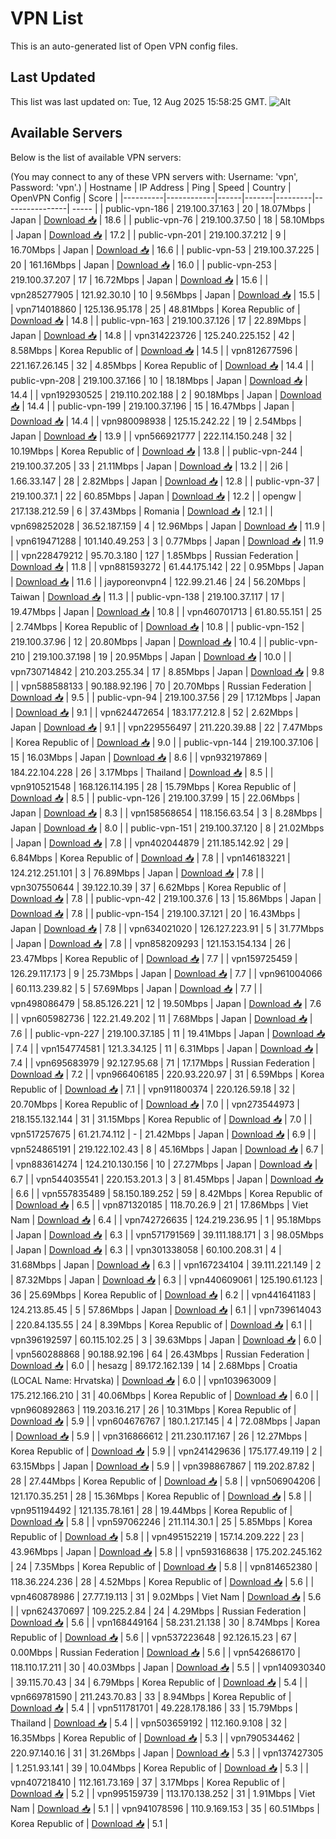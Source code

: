 # VPN List

This is an auto-generated list of Open VPN config files.

## Last Updated

This list was last updated on: Tue, 12 Aug 2025 15:58:25 GMT.
![Alt](https://repobeats.axiom.co/api/embed/186b98318ef1479477931607c1ad7d823f12451f.svg "Repobeats analytics image")

## Available Servers

Below is the list of available VPN servers:

(You may connect to any of these VPN servers with: Username: 'vpn', Password: 'vpn'.)
| Hostname | IP Address | Ping | Speed | Country | OpenVPN Config | Score |
|----------|------------|------|-------|---------|----------------| ----- |
| public-vpn-186 | 219.100.37.163 | 20 | 18.07Mbps | Japan | [Download 📥](./configs/server_0_JP.ovpn) | 18.6 |
| public-vpn-76 | 219.100.37.50 | 18 | 58.10Mbps | Japan | [Download 📥](./configs/server_1_JP.ovpn) | 17.2 |
| public-vpn-201 | 219.100.37.212 | 9 | 16.70Mbps | Japan | [Download 📥](./configs/server_2_JP.ovpn) | 16.6 |
| public-vpn-53 | 219.100.37.225 | 20 | 161.16Mbps | Japan | [Download 📥](./configs/server_3_JP.ovpn) | 16.0 |
| public-vpn-253 | 219.100.37.207 | 17 | 16.72Mbps | Japan | [Download 📥](./configs/server_4_JP.ovpn) | 15.6 |
| vpn285277905 | 121.92.30.10 | 10 | 9.56Mbps | Japan | [Download 📥](./configs/server_5_JP.ovpn) | 15.5 |
| vpn714018860 | 125.136.95.178 | 25 | 48.81Mbps | Korea Republic of | [Download 📥](./configs/server_6_KR.ovpn) | 14.8 |
| public-vpn-163 | 219.100.37.126 | 17 | 22.89Mbps | Japan | [Download 📥](./configs/server_7_JP.ovpn) | 14.8 |
| vpn314223726 | 125.240.225.152 | 42 | 8.58Mbps | Korea Republic of | [Download 📥](./configs/server_8_KR.ovpn) | 14.5 |
| vpn812677596 | 221.167.26.145 | 32 | 4.85Mbps | Korea Republic of | [Download 📥](./configs/server_9_KR.ovpn) | 14.4 |
| public-vpn-208 | 219.100.37.166 | 10 | 18.18Mbps | Japan | [Download 📥](./configs/server_10_JP.ovpn) | 14.4 |
| vpn192930525 | 219.110.202.188 | 2 | 90.18Mbps | Japan | [Download 📥](./configs/server_11_JP.ovpn) | 14.4 |
| public-vpn-199 | 219.100.37.196 | 15 | 16.47Mbps | Japan | [Download 📥](./configs/server_12_JP.ovpn) | 14.4 |
| vpn980098938 | 125.15.242.22 | 19 | 2.54Mbps | Japan | [Download 📥](./configs/server_13_JP.ovpn) | 13.9 |
| vpn566921777 | 222.114.150.248 | 32 | 10.19Mbps | Korea Republic of | [Download 📥](./configs/server_14_KR.ovpn) | 13.8 |
| public-vpn-244 | 219.100.37.205 | 33 | 21.11Mbps | Japan | [Download 📥](./configs/server_15_JP.ovpn) | 13.2 |
| 2i6 | 1.66.33.147 | 28 | 2.82Mbps | Japan | [Download 📥](./configs/server_16_JP.ovpn) | 12.8 |
| public-vpn-37 | 219.100.37.1 | 22 | 60.85Mbps | Japan | [Download 📥](./configs/server_17_JP.ovpn) | 12.2 |
| opengw | 217.138.212.59 | 6 | 37.43Mbps | Romania | [Download 📥](./configs/server_18_RO.ovpn) | 12.1 |
| vpn698252028 | 36.52.187.159 | 4 | 12.96Mbps | Japan | [Download 📥](./configs/server_19_JP.ovpn) | 11.9 |
| vpn619471288 | 101.140.49.253 | 3 | 0.77Mbps | Japan | [Download 📥](./configs/server_20_JP.ovpn) | 11.9 |
| vpn228479212 | 95.70.3.180 | 127 | 1.85Mbps | Russian Federation | [Download 📥](./configs/server_21_RU.ovpn) | 11.8 |
| vpn881593272 | 61.44.175.142 | 22 | 0.95Mbps | Japan | [Download 📥](./configs/server_22_JP.ovpn) | 11.6 |
| jayporeonvpn4 | 122.99.21.46 | 24 | 56.20Mbps | Taiwan | [Download 📥](./configs/server_23_TW.ovpn) | 11.3 |
| public-vpn-138 | 219.100.37.117 | 17 | 19.47Mbps | Japan | [Download 📥](./configs/server_24_JP.ovpn) | 10.8 |
| vpn460701713 | 61.80.55.151 | 25 | 2.74Mbps | Korea Republic of | [Download 📥](./configs/server_25_KR.ovpn) | 10.8 |
| public-vpn-152 | 219.100.37.96 | 12 | 20.80Mbps | Japan | [Download 📥](./configs/server_26_JP.ovpn) | 10.4 |
| public-vpn-210 | 219.100.37.198 | 19 | 20.95Mbps | Japan | [Download 📥](./configs/server_27_JP.ovpn) | 10.0 |
| vpn730714842 | 210.203.255.34 | 17 | 8.85Mbps | Japan | [Download 📥](./configs/server_28_JP.ovpn) | 9.8 |
| vpn588588133 | 90.188.92.196 | 70 | 20.70Mbps | Russian Federation | [Download 📥](./configs/server_29_RU.ovpn) | 9.5 |
| public-vpn-94 | 219.100.37.56 | 29 | 17.12Mbps | Japan | [Download 📥](./configs/server_30_JP.ovpn) | 9.1 |
| vpn624472654 | 183.177.212.8 | 52 | 2.62Mbps | Japan | [Download 📥](./configs/server_31_JP.ovpn) | 9.1 |
| vpn229556497 | 211.220.39.88 | 22 | 7.47Mbps | Korea Republic of | [Download 📥](./configs/server_32_KR.ovpn) | 9.0 |
| public-vpn-144 | 219.100.37.106 | 15 | 16.03Mbps | Japan | [Download 📥](./configs/server_33_JP.ovpn) | 8.6 |
| vpn932197869 | 184.22.104.228 | 26 | 3.17Mbps | Thailand | [Download 📥](./configs/server_34_TH.ovpn) | 8.5 |
| vpn910521548 | 168.126.114.195 | 28 | 15.79Mbps | Korea Republic of | [Download 📥](./configs/server_35_KR.ovpn) | 8.5 |
| public-vpn-126 | 219.100.37.99 | 15 | 22.06Mbps | Japan | [Download 📥](./configs/server_36_JP.ovpn) | 8.3 |
| vpn158568654 | 118.156.63.54 | 3 | 8.28Mbps | Japan | [Download 📥](./configs/server_37_JP.ovpn) | 8.0 |
| public-vpn-151 | 219.100.37.120 | 8 | 21.02Mbps | Japan | [Download 📥](./configs/server_38_JP.ovpn) | 7.8 |
| vpn402044879 | 211.185.142.92 | 29 | 6.84Mbps | Korea Republic of | [Download 📥](./configs/server_39_KR.ovpn) | 7.8 |
| vpn146183221 | 124.212.251.101 | 3 | 76.89Mbps | Japan | [Download 📥](./configs/server_40_JP.ovpn) | 7.8 |
| vpn307550644 | 39.122.10.39 | 37 | 6.62Mbps | Korea Republic of | [Download 📥](./configs/server_41_KR.ovpn) | 7.8 |
| public-vpn-42 | 219.100.37.6 | 13 | 15.86Mbps | Japan | [Download 📥](./configs/server_42_JP.ovpn) | 7.8 |
| public-vpn-154 | 219.100.37.121 | 20 | 16.43Mbps | Japan | [Download 📥](./configs/server_43_JP.ovpn) | 7.8 |
| vpn634021020 | 126.127.223.91 | 5 | 31.77Mbps | Japan | [Download 📥](./configs/server_44_JP.ovpn) | 7.8 |
| vpn858209293 | 121.153.154.134 | 26 | 23.47Mbps | Korea Republic of | [Download 📥](./configs/server_45_KR.ovpn) | 7.7 |
| vpn159725459 | 126.29.117.173 | 9 | 25.73Mbps | Japan | [Download 📥](./configs/server_46_JP.ovpn) | 7.7 |
| vpn961004066 | 60.113.239.82 | 5 | 57.69Mbps | Japan | [Download 📥](./configs/server_47_JP.ovpn) | 7.7 |
| vpn498086479 | 58.85.126.221 | 12 | 19.50Mbps | Japan | [Download 📥](./configs/server_48_JP.ovpn) | 7.6 |
| vpn605982736 | 122.21.49.202 | 11 | 7.68Mbps | Japan | [Download 📥](./configs/server_49_JP.ovpn) | 7.6 |
| public-vpn-227 | 219.100.37.185 | 11 | 19.41Mbps | Japan | [Download 📥](./configs/server_50_JP.ovpn) | 7.4 |
| vpn154774581 | 121.3.34.125 | 11 | 6.31Mbps | Japan | [Download 📥](./configs/server_51_JP.ovpn) | 7.4 |
| vpn695683979 | 92.127.95.68 | 71 | 17.17Mbps | Russian Federation | [Download 📥](./configs/server_52_RU.ovpn) | 7.2 |
| vpn966406185 | 220.93.220.97 | 31 | 6.59Mbps | Korea Republic of | [Download 📥](./configs/server_53_KR.ovpn) | 7.1 |
| vpn911800374 | 220.126.59.18 | 32 | 20.70Mbps | Korea Republic of | [Download 📥](./configs/server_54_KR.ovpn) | 7.0 |
| vpn273544973 | 218.155.132.144 | 31 | 31.15Mbps | Korea Republic of | [Download 📥](./configs/server_55_KR.ovpn) | 7.0 |
| vpn517257675 | 61.21.74.112 | - | 21.42Mbps | Japan | [Download 📥](./configs/server_56_JP.ovpn) | 6.9 |
| vpn524865191 | 219.122.102.43 | 8 | 45.16Mbps | Japan | [Download 📥](./configs/server_57_JP.ovpn) | 6.7 |
| vpn883614274 | 124.210.130.156 | 10 | 27.27Mbps | Japan | [Download 📥](./configs/server_58_JP.ovpn) | 6.7 |
| vpn544035541 | 220.153.201.3 | 3 | 81.45Mbps | Japan | [Download 📥](./configs/server_59_JP.ovpn) | 6.6 |
| vpn557835489 | 58.150.189.252 | 59 | 8.42Mbps | Korea Republic of | [Download 📥](./configs/server_60_KR.ovpn) | 6.5 |
| vpn871320185 | 118.70.26.9 | 21 | 17.86Mbps | Viet Nam | [Download 📥](./configs/server_61_VN.ovpn) | 6.4 |
| vpn742726635 | 124.219.236.95 | 1 | 95.18Mbps | Japan | [Download 📥](./configs/server_62_JP.ovpn) | 6.3 |
| vpn571791569 | 39.111.188.171 | 3 | 98.05Mbps | Japan | [Download 📥](./configs/server_63_JP.ovpn) | 6.3 |
| vpn301338058 | 60.100.208.31 | 4 | 31.68Mbps | Japan | [Download 📥](./configs/server_64_JP.ovpn) | 6.3 |
| vpn167234104 | 39.111.221.149 | 2 | 87.32Mbps | Japan | [Download 📥](./configs/server_65_JP.ovpn) | 6.3 |
| vpn440609061 | 125.190.61.123 | 36 | 25.69Mbps | Korea Republic of | [Download 📥](./configs/server_66_KR.ovpn) | 6.2 |
| vpn441641183 | 124.213.85.45 | 5 | 57.86Mbps | Japan | [Download 📥](./configs/server_67_JP.ovpn) | 6.1 |
| vpn739614043 | 220.84.135.55 | 24 | 8.39Mbps | Korea Republic of | [Download 📥](./configs/server_68_KR.ovpn) | 6.1 |
| vpn396192597 | 60.115.102.25 | 3 | 39.63Mbps | Japan | [Download 📥](./configs/server_69_JP.ovpn) | 6.0 |
| vpn560288868 | 90.188.92.196 | 64 | 26.43Mbps | Russian Federation | [Download 📥](./configs/server_70_RU.ovpn) | 6.0 |
| hesazg | 89.172.162.139 | 14 | 2.68Mbps | Croatia (LOCAL Name: Hrvatska) | [Download 📥](./configs/server_71_HR.ovpn) | 6.0 |
| vpn103963009 | 175.212.166.210 | 31 | 40.06Mbps | Korea Republic of | [Download 📥](./configs/server_72_KR.ovpn) | 6.0 |
| vpn960892863 | 119.203.16.217 | 26 | 10.31Mbps | Korea Republic of | [Download 📥](./configs/server_73_KR.ovpn) | 5.9 |
| vpn604676767 | 180.1.217.145 | 4 | 72.08Mbps | Japan | [Download 📥](./configs/server_74_JP.ovpn) | 5.9 |
| vpn316866612 | 211.230.117.167 | 26 | 12.27Mbps | Korea Republic of | [Download 📥](./configs/server_75_KR.ovpn) | 5.9 |
| vpn241429636 | 175.177.49.119 | 2 | 63.15Mbps | Japan | [Download 📥](./configs/server_76_JP.ovpn) | 5.9 |
| vpn398867867 | 119.202.87.82 | 28 | 27.44Mbps | Korea Republic of | [Download 📥](./configs/server_77_KR.ovpn) | 5.8 |
| vpn506904206 | 121.170.35.251 | 28 | 15.36Mbps | Korea Republic of | [Download 📥](./configs/server_78_KR.ovpn) | 5.8 |
| vpn951194492 | 121.135.78.161 | 28 | 19.44Mbps | Korea Republic of | [Download 📥](./configs/server_79_KR.ovpn) | 5.8 |
| vpn597062246 | 211.114.30.1 | 25 | 5.85Mbps | Korea Republic of | [Download 📥](./configs/server_80_KR.ovpn) | 5.8 |
| vpn495152219 | 157.14.209.222 | 23 | 43.96Mbps | Japan | [Download 📥](./configs/server_81_JP.ovpn) | 5.8 |
| vpn593168638 | 175.202.245.162 | 24 | 7.35Mbps | Korea Republic of | [Download 📥](./configs/server_82_KR.ovpn) | 5.8 |
| vpn814652380 | 118.36.224.236 | 28 | 4.52Mbps | Korea Republic of | [Download 📥](./configs/server_83_KR.ovpn) | 5.6 |
| vpn460878986 | 27.77.19.113 | 31 | 9.02Mbps | Viet Nam | [Download 📥](./configs/server_84_VN.ovpn) | 5.6 |
| vpn624370697 | 109.225.2.84 | 24 | 4.29Mbps | Russian Federation | [Download 📥](./configs/server_85_RU.ovpn) | 5.6 |
| vpn168449164 | 58.231.21.138 | 30 | 8.74Mbps | Korea Republic of | [Download 📥](./configs/server_86_KR.ovpn) | 5.6 |
| vpn537223648 | 92.126.15.23 | 67 | 0.00Mbps | Russian Federation | [Download 📥](./configs/server_87_RU.ovpn) | 5.6 |
| vpn542686170 | 118.110.17.211 | 30 | 40.03Mbps | Japan | [Download 📥](./configs/server_88_JP.ovpn) | 5.5 |
| vpn140930340 | 39.115.70.43 | 34 | 6.79Mbps | Korea Republic of | [Download 📥](./configs/server_89_KR.ovpn) | 5.4 |
| vpn669781590 | 211.243.70.83 | 33 | 8.94Mbps | Korea Republic of | [Download 📥](./configs/server_90_KR.ovpn) | 5.4 |
| vpn511781701 | 49.228.178.186 | 33 | 15.79Mbps | Thailand | [Download 📥](./configs/server_91_TH.ovpn) | 5.4 |
| vpn503659192 | 112.160.9.108 | 32 | 16.35Mbps | Korea Republic of | [Download 📥](./configs/server_92_KR.ovpn) | 5.3 |
| vpn790534462 | 220.97.140.16 | 31 | 31.26Mbps | Japan | [Download 📥](./configs/server_93_JP.ovpn) | 5.3 |
| vpn137427305 | 1.251.93.141 | 39 | 10.04Mbps | Korea Republic of | [Download 📥](./configs/server_94_KR.ovpn) | 5.3 |
| vpn407218410 | 112.161.73.169 | 37 | 3.17Mbps | Korea Republic of | [Download 📥](./configs/server_95_KR.ovpn) | 5.2 |
| vpn995159739 | 113.170.138.252 | 31 | 1.91Mbps | Viet Nam | [Download 📥](./configs/server_96_VN.ovpn) | 5.1 |
| vpn941078596 | 110.9.169.153 | 35 | 60.51Mbps | Korea Republic of | [Download 📥](./configs/server_97_KR.ovpn) | 5.1 |
